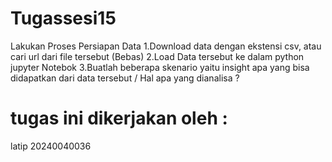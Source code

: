 # Tugassesi15
Lakukan Proses Persiapan Data
1.Download data dengan ekstensi csv, atau cari url dari file tersebut (Bebas)
2.Load Data tersebut ke dalam python jupyter Notebok
3.Buatlah beberapa skenario yaitu insight apa yang bisa didapatkan dari data tersebut / Hal apa yang dianalisa ?

# tugas ini dikerjakan oleh : 
latip 20240040036

